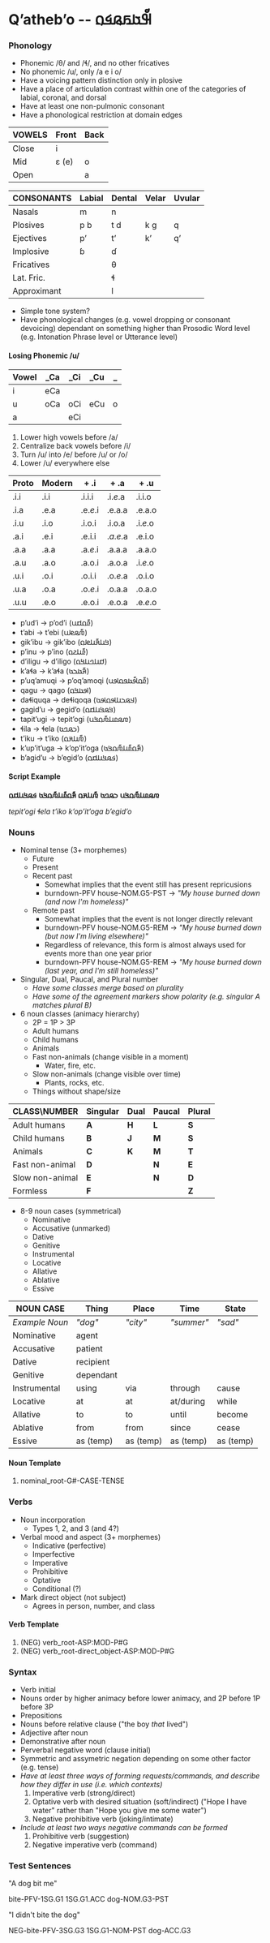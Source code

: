 # Qʼathebʼo -- 𞤗𞥇𞤢𞤬𞤫𞤩𞤮

### Phonology
- Phonemic /θ/ and /ɬ/, and no other fricatives
- No phonemic /u/, only /a e i o/
- Have a voicing pattern distinction only in plosive
- Have a place of articulation contrast within one of the categories of labial, coronal, and dorsal
- Have at least one non-pulmonic consonant
- Have a phonological restriction at domain edges

| VOWELS | Front | Back |
|---     |---    |---   |
| Close  | i     |      |
| Mid    | ɛ (e) | o    |
| Open   |       | a    |

| CONSONANTS  | Labial | Dental | Velar | Uvular |
|---          |---     |---     |---    |---     |
| Nasals      | m      | n      |       |        |
| Plosives    | p b    | t d    | k ɡ   | q      |
| Ejectives   | pʼ     | tʼ     | kʼ    | qʼ     |
| Implosive   | ɓ      | ɗ      |       |        |
| Fricatives  |        | θ      |       |        |
| Lat. Fric.  |        | ɬ      |       |        |
| Approximant |        | l      |       |        |

- Simple tone system?
- Have phonological changes (e.g. vowel dropping or consonant devoicing) dependant on something higher than Prosodic Word level (e.g. Intonation Phrase level or Utterance level)

#### Losing Phonemic /u/
| Vowel | \_Ca | \_Ci | \_Cu | \_   |
|---    |---   |---   |---   |---   |
| i     | eCa  |      |      |      |
| u     | oCa  | oCi  | eCu  | o    |
| a     |      | eCi  |      |      |

1. Lower high vowels before /a/
1. Centralize back vowels before /i/
1. Turn /u/ into /e/ before /u/ or /o/
1. Lower /u/ everywhere else

| Proto | Modern | \+ .i      | \+ .a      | \+ .u      |
|---    |---     |---         |---         |---         |
| .i.i  | .i.i   | .i.i.i     | .i.*e*.a   | .i.i.o     |
| .i.a  | .e.a   | .e.*e*.i   | .e.a.a     | .e.a.o     |
| .i.u  | .i.o   | .i.o.i     | .i.o.a     | .i.*e*.o   |
| .a.i  | .e.i   | .e.i.i     | .*a*.*e*.a | .e.i.o     |
| .a.a  | .a.a   | .a.*e*.i   | .a.a.a     | .a.a.o     |
| .a.u  | .a.o   | .a.o.i     | .a.o.a     | .i.*e*.o   |
| .u.i  | .o.i   | .o.i.i     | .o.*e*.a   | .o.i.o     |
| .u.a  | .o.a   | .o.*e*.i   | .o.a.a     | .o.a.o     |
| .u.u  | .e.o   | .e.o.i     | .e.o.a     | .e.*e*.o   |

- pʼudʼi → pʼodʼi (𞤨𞥇𞤮𞤯𞤭)
- tʼabi → tʼebi (𞤼𞥇𞤫𞤦𞤭)
- gikʼibu → gikʼibo (𞤺𞤭𞤳𞥇𞤭𞤦𞤮)
- pʼinu → pʼino (𞤨𞥇𞤭𞤲𞤮)
- dʼiligu → dʼiligo (𞤯𞤭𞤤𞤭𞤺𞤮)
- kʼaɬa → kʼaɬa (𞤳𞥇𞤢𞤸𞤢)
- pʼuqʼamuqi → pʼoqʼamoqi (𞤨𞥇𞤮𞤹𞥇𞤢𞤥𞤮𞤹𞤭)
- qagu → qago (𞤹𞤢𞤺𞤮)
- daɬiquqa → deɬiqoqa (𞤣𞤫𞤸𞤭𞤹𞤮𞤹𞤢)
- gagidʼu → gegidʼo (𞤺𞤫𞤺𞤭𞤯𞤮)
- tapitʼugi → tepitʼogi (𞤼𞤫𞤨𞤭𞤼𞥇𞤮𞤺𞤭)
- ɬila → ɬela (𞤸𞤫𞤤𞤢)
- tʼiku → tʼiko (𞤼𞥇𞤭𞤳𞤮)
- kʼupʼitʼuga → kʼopʼitʼoga (𞤳𞥇𞤮𞤨𞥇𞤭𞤼𞥇𞤮𞤺𞤢)
- bʼagidʼu → bʼegidʼo (𞤩𞤫𞤺𞤭𞤯𞤮)

#### Script Example
<div>
<p style="font-weight: bold">𞤼𞤫𞤨𞤭𞤼𞥇𞤮𞤺𞤭 𞤸𞤫𞤤𞤢 𞤼𞥇𞤭𞤳𞤮 𞤳𞥇𞤮𞤨𞥇𞤭𞤼𞥇𞤮𞤺𞤢 𞤩𞤫𞤺𞤭𞤯𞤮</p>
<p style="font-style: italic">tepitʼogi ɬela tʼiko kʼopʼitʼoga bʼegidʼo</p>
</div>

### Nouns
- Nominal tense (3+ morphemes)
    - Future
    - Present
    - Recent past
        - Somewhat implies that the event still has present repricusions
        - burndown-PFV house-NOM.G5-PST → *"My house burned down (and now I'm homeless)"*
    - Remote past
        - Somewhat implies that the event is not longer directly relevant
        - burndown-PFV house-NOM.G5-REM → *"My house burned down (but now I'm living elsewhere)"*
        - Regardless of relevance, this form is almost always used for events more than one year prior
        - burndown-PFV house-NOM.G5-REM → *"My house burned down (last year, and I'm still homeless)"*
- Singular, Dual, Paucal, and Plural number
    - *Have some classes merge based on plurality*
    - *Have some of the agreement markers show polarity (e.g. singular A matches plural B)*
- 6 noun classes (animacy hierarchy)
    - 2P = 1P > 3P
    - Adult humans
    - Child humans
    - Animals
    - Fast non-animals (change visible in a moment)
        - Water, fire, etc.
    - Slow non-animals (change visible over time)
        - Plants, rocks, etc.
    - Things without shape/size

| CLASS\\NUMBER   | Singular | Dual  | Paucal | Plural |
|---              |---       |---    |---     |---     |
| Adult humans    | **A**    | **H** | **L**  | **S**  |
| Child humans    | **B**    | **J** | **M**  | **S**  |
| Animals         | **C**    | **K** | **M**  | **T**  |
| Fast non-animal | **D**    |       | **N**  | **E**  |
| Slow non-animal | **E**    |       | **N**  | **D**  |
| Formless        | **F**    |       |        | **Z**  |

- 8-9 noun cases (symmetrical)
    - Nominative
    - Accusative (unmarked)
    - Dative
    - Genitive
    - Instrumental
    - Locative
    - Allative
    - Ablative
    - Essive

| NOUN CASE      | Thing     | Place     | Time       | State     |
|---             |---        |---        |---         |---        |
| *Example Noun* | *"dog"*   | *"city"*  | *"summer"* | *"sad"*   |
| Nominative     | agent     |           |            |           |
| Accusative     | patient   |           |            |           |
| Dative         | recipient |           |            |           |
| Genitive       | dependant |           |            |           |
| Instrumental   | using     | via       | through    | cause     |
| Locative       | at        | at        | at/during  | while     |
| Allative       | to        | to        | until      | become    |
| Ablative       | from      | from      | since      | cease     |
| Essive         | as (temp) | as (temp) | as (temp)  | as (temp) |

#### Noun Template
1. nominal_root-G#-CASE-TENSE

### Verbs
- Noun incorporation
    - Types 1, 2, and 3 (and 4?)
- Verbal mood and aspect (3+ morphemes)
    - Indicative (perfective)
    - Imperfective
    - Imperative
    - Prohibitive
    - Optative
    - Conditional (?)
- Mark direct object (not subject)
    - Agrees in person, number, and class

#### Verb Template
1. (NEG) verb_root-ASP:MOD-P#G
1. (NEG) verb_root-direct_object-ASP:MOD-P#G

### Syntax
- Verb initial
- Nouns order by higher animacy before lower animacy, and 2P before 1P before 3P
- Prepositions
- Nouns before relative clause ("the boy *that* lived")
- Adjective after noun
- Demonstrative after noun
- Perverbal negative word (clause initial)
- Symmetric and assymetric negation depending on some other factor (e.g. tense)
- *Have at least three ways of forming requests/commands, and describe how they differ in use (i.e. which contexts)*
    1. Imperative verb (strong/direct)
    1. Optative verb with desired situation (soft/indirect) ("Hope I have water" rather than "Hope you give me some water")
    1. Negative prohibitive verb (joking/intimate)
- *Include at least two ways negative commands can be formed*
    1. Prohibitive verb (suggestion)
    1. Negative imperative verb (command)

### Test Sentences
"A dog bit me"

bite-PFV-1SG.G1 1SG.G1.ACC dog-NOM.G3-PST


"I didn't bite the dog"

NEG-bite-PFV-3SG.G3 1SG.G1-NOM-PST dog-ACC.G3
